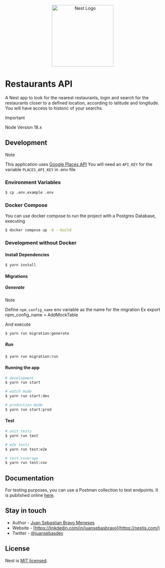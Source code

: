 <p align="center">
  <a href="http://nestjs.com/" target="blank"><img src="https://nestjs.com/img/logo-small.svg" width="200" alt="Nest Logo" /></a>
</p>

# Restaurants API

A Nest app to look for the nearest restaurants, login and search for the restaurants closer to a defined location, according to latitude and longitude. You will have access to historic of your searchs.

> [!IMPORTANT]
> Node Version 18.x

## Development

> [!NOTE]
> This application uses [Google Places API](https://developers.google.com/maps/documentation/?hl=es_419#places)
> You will need an `API_KEY` for the variable `PLACES_API_KEY` in .env file


### Environment Variables

```bash
$ cp .env.example .env
```

### Docker Compose

You can use docker compose to run the project with a Postgres Database, executing
```bash
$ docker compose up -d --build
```

### Development without **Docker**

#### Install Dependencies

```bash
$ yarn install
```

#### Migrations

##### Generate
> [!NOTE]
> Define `npm_config_name` env variable as the name for the migration
> Ex export npm_config_name = AddMockTable

And execute

```bash
$ yarn run migration:generate
```

##### Run

```bash
$ yarn run migration:run
```

#### Running the app

```bash
# development
$ yarn run start

# watch mode
$ yarn run start:dev

# production mode
$ yarn run start:prod
```

#### Test

```bash
# unit tests
$ yarn run test

# e2e tests
$ yarn run test:e2e

# test coverage
$ yarn run test:cov
```

## Documentation

For testing purposes, you can use a Postman collection to test endpoints. It is published online [here](https://documenter.getpostman.com/view/16153868/2sA3drGZX4).

## Stay in touch

- Author - [Juan Sebastian Bravo Meneses](https://github.com/juansebasdev)
- Website - [https://linkdedin.com/in/juansebasbravo](https://nestjs.com/)
- Twitter - [@juansebasdev](https://twitter.com/juansebasdev)

## License

Nest is [MIT licensed](LICENSE).

